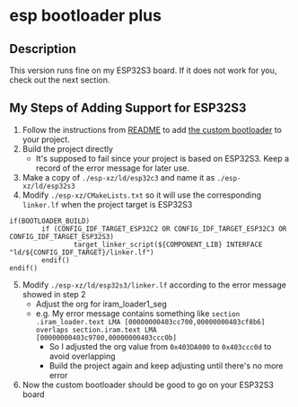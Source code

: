 # esp bootloader plus
## Description
This version runs fine on my ESP32S3 board. If it does not work for you, check out the next section.
## My Steps of Adding Support for ESP32S3
1. Follow the instructions from [README](https://github.com/espressif/esp-bootloader-plus#readme) to add [the custom bootloader](https://github.com/espressif/esp-bootloader-plus#esp-bootloader-plus) to your project.
2. Build the project directly
    - It's supposed to fail since your project is based on ESP32S3. Keep a record of the error message for later use.
3. Make a copy of `./esp-xz/ld/esp32c3` and name it as `./esp-xz/ld/esp32s3`
4. Modify `./esp-xz/CMakeLists.txt` so it will use the corresponding `linker.lf` when the project target is ESP32S3
```
if(BOOTLOADER_BUILD)
        if (CONFIG_IDF_TARGET_ESP32C2 OR CONFIG_IDF_TARGET_ESP32C3 OR CONFIG_IDF_TARGET_ESP32S3)
                target_linker_script(${COMPONENT_LIB} INTERFACE "ld/${CONFIG_IDF_TARGET}/linker.lf")
        endif()
endif()
```
5. Modify `./esp-xz/ld/esp32s3/linker.lf` according to the error message showed in step 2
    - Adjust the org for iram_loader1_seg
    - e.g. My error message contains something like `section .iram_loader.text LMA [00000000403cc700,00000000403cf8b6] overlaps section.iram.text LMA [00000000403c9700,00000000403ccc0b]`
        - So I adjusted the org value from `0x403DA000` to `0x403ccc0d` to avoid overlapping
        - Build the project again and keep adjusting until there's no more error
6. Now the custom bootloader should be good to go on your ESP32S3 board